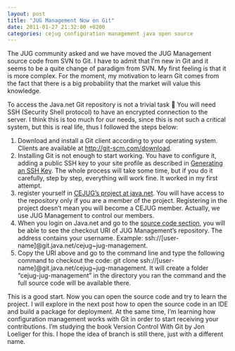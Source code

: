 ```yaml
---
layout: post
title: "JUG Management Now on Git"
date: 2011-01-27 21:32:00 +0200
categories: cejug configuration management java open source
---
```


The JUG community asked and we have moved the JUG Management source code from SVN to Git. I have to admit that I’m new in Git and it seems to be a quite change of paradigm from SVN. My first feeling is that it is more complex. For the moment, my motivation to learn Git comes from the fact that there is a big probability that the market will value this knowledge.

To access the Java.net Git repository is not a trivial task 🙁 You will need SSH (Security Shell protocol) to have an encrypted connection to the server. I think this is too much for our needs, since this is not such a critical system, but this is real life, thus I followed the steps below:

1. Download and install a Git client according to your operating system. Clients are available at http://git-scm.com/download.
2. Installing Git is not enough to start working. You have to configure it, adding a public SSH key to your site profile as described in [Generating an SSH Key](http://java.net/projects/help/pages/GeneratingAnSSHKey). The whole process will take some time, but if you do it carefully, step by step, everything will work fine. It worked in my first attempt.
3. register yourself in [CEJUG’s project at java.net](http://cejug.java.net/). You will have access to the repository only if you are a member of the project. Registering in the project doesn’t mean you will become a CEJUG member. Actually, we use JUG Management to control our members.
4. When you login on Java.net and go to the [source code section](http://java.net/projects/cejug/sources), you will be able to see the checkout URI of JUG Management’s repository. The address contains your username. Example: ssh://[user-name]@git.java.net/cejug~jug-management.
5. Copy the URI above and go to the command line and type the following command to checkout the code: git clone ssh://[user-name]@git.java.net/cejug~jug-management. It will create a folder “cejug-jug-management” in the directory you ran the command and the full source code will be available there.

This is a good start. Now you can open the source code and try to learn the project. I will explore in the next post how to open the source code in an IDE and build a package for deployment. At the same time, I’m learning how configuration management works with Git in order to start receiving your contributions. I’m studying the book Version Control With Git by Jon Loeliger for this. I hope the idea of branch is still there, just with a different name.
